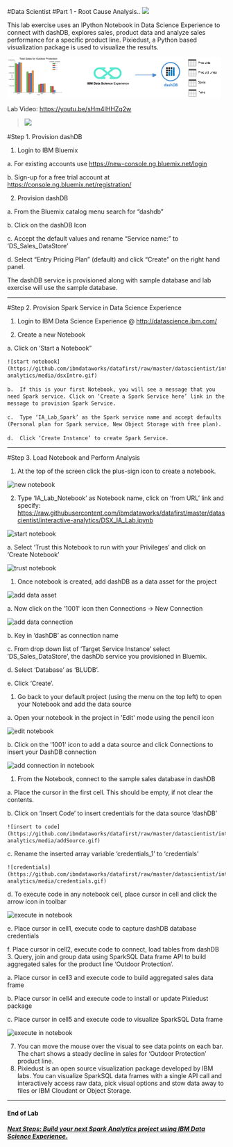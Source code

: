 #Data Scientist 
#Part 1 - Root Cause Analysis..
[<img src="https://github.com/ibmdataworks/datafirst/raw/master/datascientist/media/DSE2E1.png">](https://github.com/ibmdataworks/datafirst/tree/master/datascientist/interactive-analytics/)

This lab exercise uses an IPython Notebook in Data Science Experience to connect with dashDB, explores sales, product data and analyze sales performance for a specific product line. Pixiedust, a Python based visualization package is used to visualize the results.

![overview](https://github.com/gfilla/testing/raw/master/media/overview.gif)

Lab Video: https://youtu.be/sHm4IHHZq2w
 > [<img src="https://github.com/ibmdataworks/datafirst/blob/master/datascientist/media/DS Video.png" width="382">](https://youtu.be/sHm4IHHZq2w "Data Science")

#Step 1. Provision dashDB

1.	Login to IBM Bluemix

  a.	For existing accounts use  https://new-console.ng.bluemix.net/login

  b.	Sign-up for a free trial account at https://console.ng.bluemix.net/registration/

2.	Provision dashDB

  a.	From the Bluemix catalog menu search for “dashdb”

  b.	Click on the dashDB Icon

  c.	Accept the default values and rename “Service name:” to ‘DS_Sales_DataStore’

  d.	Select “Entry Pricing Plan” (default) and click “Create” on the right hand panel.

The dashDB service is provisioned along with sample database and lab exercise will use the sample database.

---
#Step 2. Provision Spark Service in Data Science Experience

1.	Login to IBM Data Science Experience @ http://datascience.ibm.com/

2.	Create a new Notebook

  a.	Click on ‘Start a Notebook”

    ![start notebook](https://github.com/ibmdataworks/datafirst/raw/master/datascientist/interactive-analytics/media/dsxIntro.gif)

    b.	If this is your first Notebook, you will see a message that you need Spark service. Click on ‘Create a Spark Service here’ link in the message to provision Spark Service.

    c. 	Type ‘IA_Lab_Spark’ as the Spark service name and accept defaults (Personal plan for Spark service, New Object Storage with free plan).

    d.	Click ‘Create Instance’ to create Spark Service.

---
#Step 3. Load Notebook and Perform Analysis

1. At the top of the screen click the plus-sign icon to create a notebook.

 ![new notebook](https://github.com/ibmdataworks/datafirst/raw/master/datascientist/interactive-analytics/media/createnew.png)
 
2. Type ‘IA_Lab_Notebook’ as Notebook name, click on ‘from URL’ link and specify:  https://raw.githubusercontent.com/ibmdataworks/datafirst/master/datascientist/interactive-analytics/DSX_IA_Lab.ipynb

 ![start notebook](https://github.com/ibmdataworks/datafirst/raw/master/datascientist/interactive-analytics/media/createNotebook.gif)

  a.	 Select ‘Trust this Notebook to run with your Privileges’ and click on ‘Create Notebook’
  
 ![trust notebook](https://github.com/ibmdataworks/datafirst/raw/master/datascientist/interactive-analytics/media/sparkService.gif)
1. Once notebook is created, add dashDB as a data asset for the project

![add data asset](https://github.com/ibmdataworks/datafirst/raw/master/datascientist/interactive-analytics/media/adddataassets.png)

  a.	Now click on the '1001' icon then Connections -> New Connection
  
![add data connection](https://github.com/ibmdataworks/datafirst/raw/master/datascientist/interactive-analytics/media/newaddconnection.png)

  b.	Key in ‘dashDB’ as connection name

  c.	From drop down list of ‘Target Service Instance’ select ‘DS_Sales_DataStore’, the dashDb service you provisioned in Bluemix.

  d.	Select ‘Database’ as ‘BLUDB’.

  e.	Click ‘Create’.

1.	Go back to your default project (using the menu on the top left) to open your Notebook and add the data source

  a.	Open your notebook in the project in 'Edit' mode using the pencil icon

 ![edit notebook](https://github.com/ibmdataworks/datafirst/raw/master/datascientist/interactive-analytics/media/editnotebook.png)

  b. 	Click on the '1001' icon to add a data source and click Connections to insert your DashDB connection

  ![add connection in notebook](https://github.com/ibmdataworks/datafirst/raw/master/datascientist/interactive-analytics/media/addconnectionNotebook.png)


1.	From the Notebook, connect to the sample sales database in dashDB

  a.	Place the cursor in the first cell. This should be empty, if not clear the contents.

  b.	Click on ‘Insert Code’  to insert credentials for the data source ‘dashDB’

    ![insert to code](https://github.com/ibmdataworks/datafirst/raw/master/datascientist/interactive-analytics/media/addSource.gif)

  c.	Rename the inserted array variable ‘credentials_1’  to ‘credentials’

    ![credentials](https://github.com/ibmdataworks/datafirst/raw/master/datascientist/interactive-analytics/media/credentials.gif)

  d.	To execute code in any notebook cell, place cursor in cell and click the arrow icon in toolbar

  ![execute in notebook](https://github.com/ibmdataworks/datafirst/raw/master/datascientist/interactive-analytics/media/notebookNav.gif)

  e.	Place cursor in cell1, execute code to capture dashDB database credentials

  f.	Place cursor in cell2, execute code to connect, load tables from dashDB
3.	Query, join and group data using SparkSQL Data frame API to build aggregated sales for the product line ‘Outdoor Protection’.

  a.	Place cursor in cell3 and execute code to build aggregated sales data frame

  b.	Place cursor in cell4 and execute code to install or update Pixiedust package

  c.	Place cursor in cell5 and execute code to  visualize SparkSQL Data frame

  ![execute in notebook](https://github.com/ibmdataworks/datafirst/raw/master/datascientist/interactive-analytics/media/finalViz.gif)

7.	You can move the mouse over the visual to see data points on each bar. The chart shows a steady decline in sales for ‘Outdoor Protection’ product line.
8.	Pixiedust is an open source visualization package developed by IBM labs. You can visualize SparkSQL data frames with a single API call and interactively access raw data, pick visual options and stow data away to files or IBM Cloudant or Object Storage.

--- 
#### End of Lab

##### [Next Steps: Build your next Spark Analytics project using IBM Data Science Experience.](https://github.com/ibmdataworks/datafirst/tree/master/datascientist/machinelearning)
